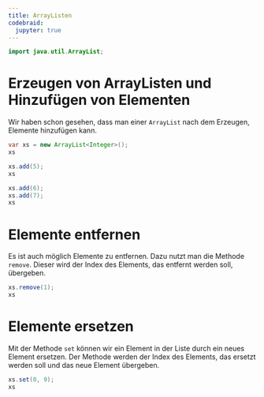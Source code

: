 ```yaml
---
title: ArrayListen
codebraid:
  jupyter: true
---
```


```{.java .cb-run}
import java.util.ArrayList;
```

# Erzeugen von ArrayListen und Hinzufügen von Elementen

Wir haben schon gesehen, dass man einer `ArrayList` nach dem Erzeugen, Elemente hinzufügen kann.

```{.java .cb-nb}
var xs = new ArrayList<Integer>();
xs
```

```{.java .cb-nb}
xs.add(5);
xs
```

```{.java .cb-nb}
xs.add(6);
xs.add(7);
xs
```

# Elemente entfernen



Es ist auch möglich Elemente zu entfernen. Dazu nutzt man die Methode `remove`. Dieser wird der Index des Elements, das entfernt werden soll, übergeben.

```{.java .cb-nb}
xs.remove(1);
xs
```

# Elemente ersetzen


Mit der Methode `set` können wir ein Element in der Liste durch ein neues Element ersetzen. Der Methode werden der Index des Elements, das ersetzt werden soll und das neue Element übergeben.

```{.java .cb-nb}
xs.set(0, 9);
xs
```
